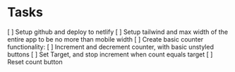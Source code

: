 # Tasks

[ ] Setup github and deploy to netlify
[ ] Setup tailwind and max width of the entire app to be no more than mobile width
[ ] Create basic counter functionality:
[ ] Increment and decrement counter, with basic unstyled buttons
[ ] Set Target, and stop increment when count equals target
[ ] Reset count button
